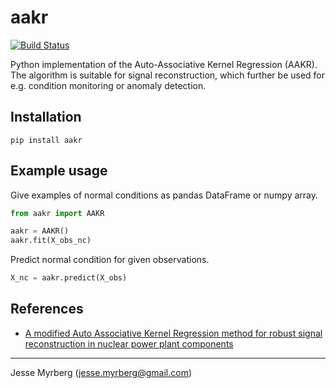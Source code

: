 # aakr

[![Build Status](https://travis-ci.com/jmyrberg/aakr.svg?branch=master)](https://travis-ci.com/jmyrberg/aakr)

Python implementation of the Auto-Associative Kernel Regression (AAKR). The algorithm is suitable for signal reconstruction, which further be used for e.g. condition monitoring or anomaly detection.


## Installation

`pip install aakr`


## Example usage

Give examples of normal conditions as pandas DataFrame or numpy array.

```python
from aakr import AAKR

aakr = AAKR()
aakr.fit(X_obs_nc)
```

Predict normal condition for given observations.

```python
X_nc = aakr.predict(X_obs)
```


## References

* [A modified Auto Associative Kernel Regression method for robust signal reconstruction in nuclear power plant components](https://www.researchgate.net/publication/292538769_A_modified_Auto_Associative_Kernel_Regression_method_for_robust_signal_reconstruction_in_nuclear_power_plant_components)

---
Jesse Myrberg (jesse.myrberg@gmail.com)
